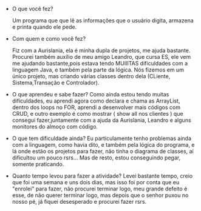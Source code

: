 - O que você fez?

  Um programa que que lê as informações que o usuário digita, armazena e printa quando ele pede.
  
- Com quem e como você fez?

  Fiz com a Aurislania, ela é minha dupla de projetos, me ajuda bastante. Procurei também auxílio de meu amigo Leandro, que cursa   ES, ele vem me  ajudando bastante,pois estava tendo MUIIITAS dificuldades com a linguagem Java, e também pela parte da lógica. Nós fizemos em um único projeto, mas criando várias classes dentro dela (CLiente, Sistema,Transação e Controlador). 
  
- O que aprendeu e sabe fazer?
  Como ainda estou tendo muitas dificuldades, eu aprendi agora como declara e chama as ArrayList, dentro dos loops no FOR, aprendi a desenvolver mais códigos com CRUD, e outro exemplo é como mostrar ( show all nos clientes ) que consegui fazer,juntamente com a ajuda da Aurislania, Leandro e alguns monitores do almoço com código.
  
- O que tem dificuldade ainda?
  Eu particulamente tenho problemas ainda com a linguagem, como havia dito, e também pela lógica do programa, e lá onde estão os projetos para fazer, não tinha o diagrama de classes, aí dificultou um pouco rsrs... Mas de resto, estou conseguindo pegar, somente praticando.
 
- Quanto tempo levou para fazer a atividade?
  Levei bastante tempo, creio que foi uma semana e uns dois dias, mas isso foi por conta que eu "enrolei" para fazer, não procurei terminar logo, meu grande defeito é esse, de não querer terminar logo, mas depois que o senhor puxou no nosso pé, já fiquei desesperado e procurei fazer rsrs.

